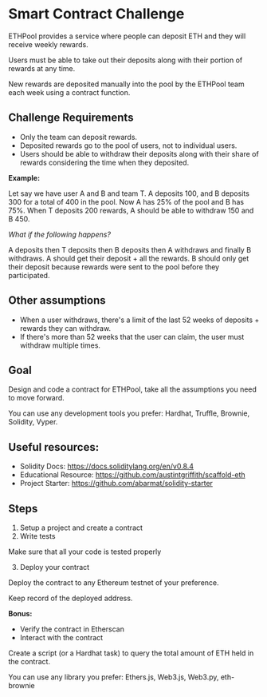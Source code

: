 # Smart Contract Challenge

ETHPool provides a service where people can deposit ETH and they will receive weekly rewards.

Users must be able to take out their deposits along with their portion of rewards at any time.

New rewards are deposited manually into the pool by the ETHPool team each week using a contract function.

## Challenge Requirements

- Only the team can deposit rewards.
- Deposited rewards go to the pool of users, not to individual users.
- Users should be able to withdraw their deposits along with their share of rewards considering the time when they deposited.

**Example:**

Let say we have user A and B and team T.
A deposits 100, and B deposits 300 for a total of 400 in the pool. Now A has 25% of the pool and B has 75%. When T deposits 200 rewards, A should be able to withdraw 150 and B 450.

*What if the following happens?*

A deposits then T deposits then B deposits then A withdraws and finally B withdraws. A should get their deposit + all the rewards.
B should only get their deposit because rewards were sent to the pool before they participated.

## Other assumptions

- When a user withdraws, there's a limit of the last 52 weeks of deposits + rewards they can withdraw.
- If there's more than 52 weeks that the user can claim, the user must withdraw multiple times.

## Goal

Design and code a contract for ETHPool, take all the assumptions you need to move forward.

You can use any development tools you prefer: Hardhat, Truffle, Brownie, Solidity, Vyper.

## Useful resources:

- Solidity Docs: https://docs.soliditylang.org/en/v0.8.4
- Educational Resource: https://github.com/austintgriffith/scaffold-eth
- Project Starter: https://github.com/abarmat/solidity-starter

## Steps

1. Setup a project and create a contract
2. Write tests

Make sure that all your code is tested properly

3. Deploy your contract

Deploy the contract to any Ethereum testnet of your preference.

Keep record of the deployed address.

**Bonus:**

- Verify the contract in Etherscan
- Interact with the contract

Create a script (or a Hardhat task) to query the total amount of ETH held in the contract.

You can use any library you prefer: Ethers.js, Web3.js, Web3.py, eth-brownie